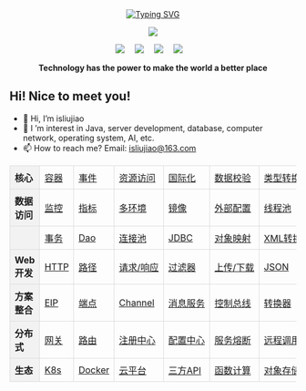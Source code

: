 <div align="center">
  
  <!-- dynamic typing effect 动态打字效果 -->
  <a href="https://git.io/typing-svg">
    <img src="https://readme-typing-svg.demolab.com?font=Fira+Code&pause=1000&random=false&width=435&lines=Hello~++Welcome+to+my+GitHhub" alt="Typing SVG" />
  </a>

  <!-- knock code pictures 敲代码的图片 -->
  <img src="https://cdn.jsdelivr.net/gh/sun0225SUN/sun0225SUN/assets/images/coding.gif" /><br>

  <!-- profile logo 个人资料徽标 -->
  <div align="center">
    <a href="https://www.yuque.com/isliujiao"><img src="https://img.shields.io/badge/Website-语雀-green" /></a>&emsp;
    <a href="https://space.bilibili.com/404564748"><img src="https://img.shields.io/badge/Bilibili-B站-ff69b4" /></a>&emsp;
    <a href="https://blog.csdn.net/jinjinbu"><img src="https://img.shields.io/badge/CSDN-论坛-c32136" /></a>&emsp;
    <a href="https://www.zhihu.com/people/123-52-71-9-23"><img src="https://img.shields.io/badge/Zhihu-知乎-blue" /></a>&emsp;
    <!-- visitor statistics logo 访问量统计徽标 -->
<!--     <img src="https://komarev.com/ghpvc/?username=isliujiao&label=Views&color=0e75b6&style=flat" alt="访问量统计" /> -->
  </div>
<p><b>Technology has the power to make the world a better place</b></p>
</div>

## Hi! Nice to meet you!

<!-- 个人简介 -->
- 👋 Hi, I’m isliujiao
- 👀 I ’m interest in Java, server development, database, computer network, operating system, AI, etc.
- 📫 How to reach me? Email: isliujiao@163.com
<!--
- 🌱 
- 💞️ 
-->
<style>
  table {
    width: 100%;
    border-collapse: collapse;
    margin-bottom: 20px;
  }
  th, td {
    border: 1px solid #ddd;
    padding: 8px;
    text-align: left;
  }
  th {
    background-color: #f2f2f2;
  }
  td a {
    display: block;
    width: 100%;
    white-space: nowrap;
    overflow: hidden;
    text-overflow: ellipsis;
  }
</style>
<table>
  <tr>
    <th>核心</th>    <td><a href="#">容器</a></td>
    <td><a href="#">事件</a></td>    <td><a href="#">资源访问</a></td>
    <td><a href="#">国际化</a></td>    <td><a href="#">数据校验</a></td>
    <td><a href="#">类型转换</a></td>    <td><a href="#">表达式</a></td>
    <td><a href="#">AOP</a></td>    <td><a href="#">AOT</a></td>
    <td><a href="#">单元测试</a></td>    <td><a href="#">HTTP客户端</a></td>
  </tr>
  <tr>
    <th>数据访问</th>    <td><a href="#">监控</a></td>
    <td><a href="#">指标</a></td>    <td><a href="#">多环境</a></td>
    <td><a href="#">镜像</a></td>    <td><a href="#">外部配置</a></td>
    <td><a href="#">线程池</a></td>    <td><a href="#">密钥</a></td>
    <td><a href="#">SSL</a></td>    <td><a href="#">定时</a></td>
    <td><a href="#"></a></td>    <td><a href="#"></a></td>
  </tr>
  <tr>
    <th></th>
    <td><a href="#">事务</a></td>
    <td><a href="#">Dao</a></td>
    <td><a href="#">连接池</a></td>
    <td><a href="#">JDBC</a></td>
    <td><a href="#">对象映射</a></td>
    <td><a href="#">XML转换</a></td>
    <td><a href="#">结果集</a></td>
    <td><a href="#">数据流</a></td>
    <td><a href="#">建模</a></td>
    <td><a href="#">关联关系</a></td>
    <td><a href="#">SQL/NoSQL</a></td>
  </tr>
  <tr>
    <th>Web开发</th>
    <td><a href="#">HTTP</a></td>
    <td><a href="#">路径</a></td>
    <td><a href="#">请求/响应</a></td>
    <td><a href="#">过滤器</a></td>
    <td><a href="#">上传/下载</a></td>
    <td><a href="#">JSON</a></td>
    <td><a href="#">安全</a></td>
    <td><a href="#">跨域</a></td>
    <td><a href="#">缓存</a></td>
    <td><a href="#">全局异常</a></td>
    <td><a href="#">视图</a></td>
  </tr>
  <tr>
    <th>方案整合</th>
    <td><a href="#">EIP</a></td>
    <td><a href="#">端点</a></td>
    <td><a href="#">Channel</a></td>
    <td><a href="#">消息服务</a></td>
    <td><a href="#">控制总线</a></td>
    <td><a href="#">转换器</a></td>
    <td><a href="#">DSL</a></td>
    <td><a href="#">JMX</a></td>
    <td><a href="#">Email</a></td>
    <td><a href="#">FTP/SFTP</a></td>
    <td><a href="#">MQTT</a></td>
  </tr>
  <tr>
    <th>分布式</th>
    <td><a href="#">网关</a></td>
    <td><a href="#">路由</a></td>
    <td><a href="#">注册中心</a></td>
    <td><a href="#">配置中心</a></td>
    <td><a href="#">服务熔断</a></td>
    <td><a href="#">远程调用</a></td>
    <td><a href="#">流处理</a></td>
    <td><a href="#">任务</a></td>
    <td><a href="#">日志</a></td>
    <td><a href="#">链路追踪</a></td>
    <td><a href="#">分布式总线</a></td>
  </tr>
  <tr>
    <th>生态</th>
    <td><a href="#">K8s</a></td>
    <td><a href="#">Docker</a></td>
    <td><a href="#">云平台</a></td>
    <td><a href="#">三方API</a></td>
    <td><a href="#">函数计算</a></td>
    <td><a href="#">对象存储</a></td>
    <td><a href="#">云传输</a></td>
    <td><a href="#">大数据</a></td>
    <td><a href="#">AI</a></td>
    <td><a href="#">数据中心</a></td>
    <td><a href="#">安全等保</a></td>
  </tr>
</table>

